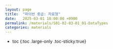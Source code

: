 ```yaml
---
layout: page
title:  "파이썬 중급: 자료형"
date:   2025-03-01 10:00:00 +0900
permalink: /materials/S01-02-03-01_01-DataTypes
categories: materials
---
```

* toc
{:toc .large-only .toc-sticky:true}

